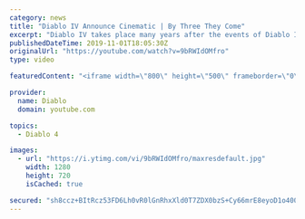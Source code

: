 ```yaml
---
category: news
title: "Diablo IV Announce Cinematic | By Three They Come"
excerpt: "Diablo IV takes place many years after the events of Diablo III, after millions have been slaughtered by the actions of the High Heavens and Burning Hells alike."
publishedDateTime: 2019-11-01T18:05:30Z
originalUrl: "https://youtube.com/watch?v=9bRWIdOMfro"
type: video

featuredContent: "<iframe width=\"800\" height=\"500\" frameborder=\"0\" src=\"https://www.youtube.com/embed/9bRWIdOMfro\" allow=\"accelerometer; autoplay; encrypted-media; gyroscope; picture-in-picture\" allowfullscreen></iframe>"

provider:
  name: Diablo
  domain: youtube.com

topics:
  - Diablo 4

images:
  - url: "https://i.ytimg.com/vi/9bRWIdOMfro/maxresdefault.jpg"
    width: 1280
    height: 720
    isCached: true

secured: "sh8ccz+BItRcz53FD6Lh0vR0lGnRhxXld0T7ZDX0bzS+Cy66mrE8eyoD1o400w/27REWYegYMm4OpL0B6zt+Jk+qsOIL1ddm647PEUfc0D7JkyKmubpRTz9n2Z8xCpFM9IL51h4XDAq3pHT/oTLrmjj1cYxFOXGMNoLiaDbI8iSczEm62aGdGBjyR2tdnDxT7vy4cNRjUtqHeeFO7el/6KtBB4s8GqUna9spcGvZhVLAUXCVblTJZuZnXEhWIYNqeY5qnS1TI7JmxSI4Wa/7hdsafA8N2aguXoevGaCrE82R1PzaALkhn7J8QCZ1uqaWi6IzOQCxlkIu2R/NsF7YQ/TrxV9x6UnLoxNpsVg5o/tL6L8V+st2dvJzFMfyqvIB6DVXYBzKpJ7k6bVsko9GYecYvaWYrCSo0Eq3Fa19a6P8mUGJAnRe9GN9rR6UA+TZ;m8FLwl/W6GNXwPi+dYdFlA=="
---
```


